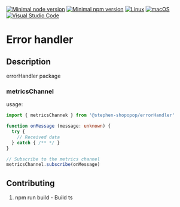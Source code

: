 [![Minimal node version](https://img.shields.io/static/v1?label=node&message=>=18.15.0&logo=node.js&color)](https://nodejs.org/about/releases/)
[![Minimal npm version](https://img.shields.io/static/v1?label=npm&message=>=8.5.5&logo=npm&color)](https://github.com/npm/cli/releases)
[![Linux](https://svgshare.com/i/Zhy.svg)](https://svgshare.com/i/Zhy.svg)
[![macOS](https://svgshare.com/i/ZjP.svg)](https://svgshare.com/i/ZjP.svg)
[![Visual Studio Code](https://img.shields.io/badge/--007ACC?logo=visual%20studio%20code&logoColor=ffffff)](https://code.visualstudio.com/)

# Error handler

## Description

errorHandler package

### metricsChannel

usage:

```ts
import { metricsChannek } from '@stephen-shopopop/errorHandler'

function onMessage (message: unknown) {
  try {
    // Received data
  } catch { /** */ }
}

// Subscribe to the metrics channel
metricsChannel.subscribe(onMessage)
```

## Contributing

1. npm run build - Build ts
